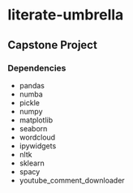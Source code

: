 # literate-umbrella
## Capstone Project
### Dependencies 
* pandas
* numba 
* pickle
* numpy
* matplotlib
* seaborn
* wordcloud
* ipywidgets
* nltk
* sklearn
* spacy
*  youtube_comment_downloader
